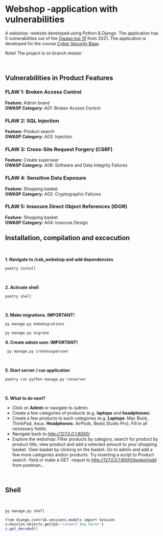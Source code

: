 # Webshop -application with vulnerabilities

A webshop -website developed using Python & Django. The application has 5 vulnerabilities out of the [Owasp top 10](https://owasp.org/Top10/) from 2021. The application is developed for the course [Cyber Security Base](https://cybersecuritybase.mooc.fi/module-3.1).

Note! The project is on branch *master*

<br />

## Vulnerabilities in Product Features

### FLAW 1: Broken Access Control
**Feature:** Admin board  
**OWASP Category:** A01: Broken Access Control  



### FLAW 2: SQL Injection
**Feature:** Product search  
**OWASP Category:** A03: Injection  



### FLAW 3: Cross-Site Request Forgery (CSRF)
**Feature:** Create superuser  
**OWASP Category:** A08: Software and Data Integrity Failures  



### FLAW 4: Sensitive Data Exposure
**Feature:** Shopping basket  
**OWASP Category:** A02: Cryptographic Failures  



### FLAW 5: Insecure Direct Object References (IDOR)
**Feature:** Shopping basket  
**OWASP Category:** A04: Insecure Design  



## Installation, compilation and excecution
<br />

**1. Navigate to /csb_webshop and add dependencies**

```bash
poetry install
```


<br />

**2. Activate shell**

```bash
poetry shell
```

<br />

**3. Make migrations. IMPORTANT!**
   
```bash
py manage.py makemigrations
```

```bash
py manage.py migrate
```

**4. Create admin user. IMPORTANT!**

```bash
 py manage.py createsuperuser
```
<br />



**5. Start server / run application**

```bash
poetry run python manage.py runserver  

```
<br />

**5. What to do next?**

- Click on **Admin** or navigate to /admin.
- Create a few categories of products (e.g. **laptops** and **headphones**)
- Create a few products to each categories (e.g. **Laptops**: Mac Book, ThinkPad, Asus. **Headphones**: AirPods, Beats Studio Pro). Fill in all necessary fields.
- Navigate back to *http://127.0.0.1:8000/*
- Explore the webshop: Filter products by category, search for product by product title, view product and add a selected amount to your shopping basket. View basket by clicking on the basket. Go to admin and add a few more categories and/or products. Try inserting a script to Product search -field or make a GET -requst to *http://127.0.0.1:8000/basket/add* from postman...
<br />


## Shell

<br />

```bash
py manage.py shell
```

```bash
from django.contrib.sessions.models import Session
s=Session.objects.get(pk='<insert key here>')
s.get_decoded()




